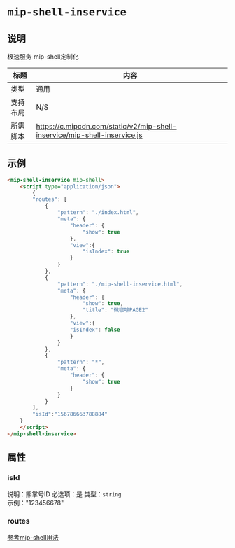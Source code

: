 # `mip-shell-inservice`

## 说明
极速服务 mip-shell定制化

标题|内容
----|----
类型|通用
支持布局|N/S
所需脚本|https://c.mipcdn.com/static/v2/mip-shell-inservice/mip-shell-inservice.js


## 示例
```html
<mip-shell-inservice mip-shell>
    <script type="application/json">
        {
        "routes": [
            {
                "pattern": "./index.html",
                "meta": {
                    "header": {
                        "show": true
                    },
                    "view":{
                        "isIndex": true
                    }
                }
            },
            {
                "pattern": "./mip-shell-inservice.html",
                "meta": {
                    "header": {
                        "show": true,
                        "title": "微咖啡PAGE2"
                    },
                    "view":{
                    "isIndex": false
                    }
                }
            },
            {
                "pattern": "*",
                "meta": {
                    "header": {
                        "show": true
                    }
                }
            }
        ],
        "isId":"156786663788884"
    }
    </script>
</mip-shell-inservice>
```

## 属性

### isId
说明：熊掌号ID
必选项：是
类型：`string`  
示例："123456678"

### routes 
[参考mip-shell用法](https://github.com/mipengine/mip2/blob/master/docs/page/shell.md)
